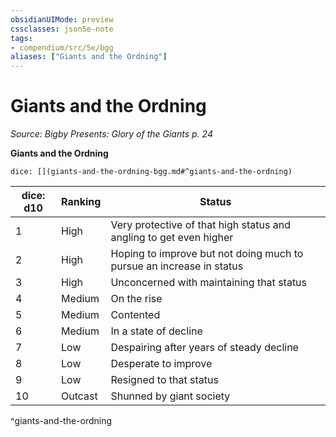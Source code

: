 ```yaml
---
obsidianUIMode: preview
cssclasses: json5e-note
tags:
- compendium/src/5e/bgg
aliases: ["Giants and the Ordning"]
---
```

# Giants and the Ordning
*Source: Bigby Presents: Glory of the Giants p. 24* 

**Giants and the Ordning**

`dice: [](giants-and-the-ordning-bgg.md#^giants-and-the-ordning)`

| dice: d10 | Ranking | Status |
|-----------|---------|--------|
| 1 | High | Very protective of that high status and angling to get even higher |
| 2 | High | Hoping to improve but not doing much to pursue an increase in status |
| 3 | High | Unconcerned with maintaining that status |
| 4 | Medium | On the rise |
| 5 | Medium | Contented |
| 6 | Medium | In a state of decline |
| 7 | Low | Despairing after years of steady decline |
| 8 | Low | Desperate to improve |
| 9 | Low | Resigned to that status |
| 10 | Outcast | Shunned by giant society |
^giants-and-the-ordning